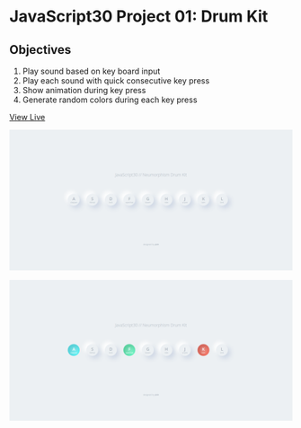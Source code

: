 # JavaScript30 Project 01: Drum Kit

## Objectives
1. Play sound based on key board input
2. Play each sound with quick consecutive key press
2. Show animation during key press
3. Generate random colors during each key press

[View Live](https://yishuenlo.github.io/js30-drum-kit/)

![screenshot](https://raw.githubusercontent.com/yishuenlo/js30-drum-kit/gh-pages/screenshot.png)

![screenshot](https://raw.githubusercontent.com/yishuenlo/js30-drum-kit/gh-pages/screenshot_color.png)


